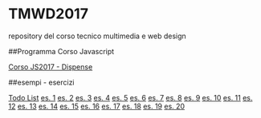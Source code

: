 # TMWD2017
repository del corso tecnico multimedia e web design


##Programma Corso Javascript

[Corso JS2017 - Dispense](https://github.com/maboglia/TSS2017/tree/master/CorsoJavascript/00programma)

##esempi - esercizi


[Todo List](../TSS2017/blob/master/CorsoJavascript/03_esempi/esempio_01.html)
[es. 1](../TSS2017/blob/master/CorsoJavascript/03_esempi/esercizio_01.html)
[es. 2](../TSS2017/blob/master/CorsoJavascript/03_esempi/esercizio_01.html)
[es. 3](../TSS2017/blob/master/CorsoJavascript/03_esempi/esercizio_01.html)
[es. 4](../TSS2017/blob/master/CorsoJavascript/03_esempi/esercizio_01.html)
[es. 5](../TSS2017/blob/master/CorsoJavascript/03_esempi/esercizio_01.html)
[es. 6](../TSS2017/blob/master/CorsoJavascript/03_esempi/esercizio_01.html)
[es. 7](../TSS2017/blob/master/CorsoJavascript/03_esempi/esercizio_01.html)
[es. 8](../TSS2017/blob/master/CorsoJavascript/03_esempi/esercizio_01.html)
[es. 9](../TSS2017/blob/master/CorsoJavascript/03_esempi/esercizio_01.html)
[es. 10](../TSS2017/blob/master/CorsoJavascript/03_esempi/esercizio_01.html)
[es. 11](../TSS2017/blob/master/CorsoJavascript/03_esempi/esercizio_01.html)
[es. 12](../TSS2017/blob/master/CorsoJavascript/03_esempi/esercizio_01.html)
[es. 13](../TSS2017/blob/master/CorsoJavascript/03_esempi/esercizio_01.html)
[es. 14](../TSS2017/blob/master/CorsoJavascript/03_esempi/esercizio_01.html)
[es. 15](../TSS2017/blob/master/CorsoJavascript/03_esempi/esercizio_01.html)
[es. 16](../TSS2017/blob/master/CorsoJavascript/03_esempi/esercizio_01.html)
[es. 17](../TSS2017/blob/master/CorsoJavascript/03_esempi/esercizio_01.html)
[es. 18](../TSS2017/blob/master/CorsoJavascript/03_esempi/esercizio_01.html)
[es. 19](../TSS2017/blob/master/CorsoJavascript/03_esempi/esercizio_01.html)
[es. 20](../TSS2017/blob/master/CorsoJavascript/03_esempi/esercizio_01.html)



